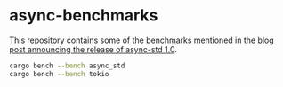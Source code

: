 # async-benchmarks

This repository contains some of the benchmarks mentioned in the [blog post announcing the release of async-std 1.0](https://async.rs/blog/announcing-async-std-1-0/).

``` bash
cargo bench --bench async_std
cargo bench --bench tokio
```
